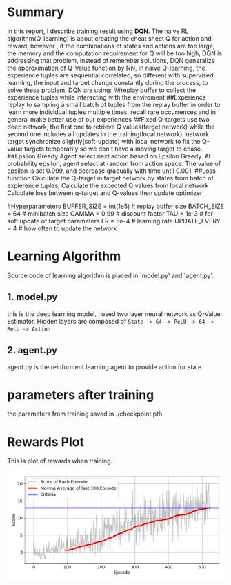 # Summary
In this report, I describe training result using **DQN**.
The naive RL algorithm(Q-learning) is about creating the cheat sheet Q for action and reward, however , if the combinations of states and actions are too large, the memory and the computation requirement for Q will be too high, DQN is addressing that problem, instead of remember solutions, DQN generalize the approximation of Q-Value function by NN, in naive Q-learning, the experience tuples are sequential correlated, so different with supervised learning, the input and target change constantly during the process, to solve these problem, DQN are using: 
##replay buffer
to collect the experience tuples while interacting with the enviroment
##Experience replay
to sampling a small batch of tuples from the replay buffer in order to learn more individual tuples multiple times, recall rare occurrences and in general make better use of our experiences
##Fixed Q-targets
use two deep network, the first one to retrieve Q values(target network) while the second one includes all updates in the training(local network), network target synchronize slightly(soft-update) with local network to fix the Q-value targets temporarily so we don't have a moving target to chase.
##Epsilon Greedy
Agent select next action based on Epsilon Greedy. At probability epsilon, agent select at random from action space. The value of epsilon is set 0.999, and decrease gradually with time until 0.001.
##Loss function
Calculate the Q-target in target network by states from batch of expierence tuples;
Calculate the expected Q values from local network
Calculate loss between q-target and Q-values then update optimizer

#Hyperparameters
BUFFER_SIZE = int(1e5)  # replay buffer size
BATCH_SIZE = 64         # minibatch size
GAMMA = 0.99            # discount factor
TAU = 1e-3              # for soft update of target parameters
LR = 5e-4               # learning rate 
UPDATE_EVERY = 4        # how often to update the network

# Learning Algorithm
Source code of learning algorithm is placed in `model.py' and 'agent.py'.

## 1. model.py
this is the deep learning model, I used two layer neural network as Q-Value Estimator.
Hidden layers are composed of ``State -> 64 -> ReLU -> 64 -> ReLU -> Action``

## 2. agent.py
agent.py is the reinforment learning agent to provide action for state



# parameters after training
the parameters from training saved in ./checkpoint.pth

# Rewards Plot
This is plot of rewards when training.

![plot of rewards](./Report_score.jpg)